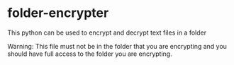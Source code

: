 # folder-encrypter
This python can be used to encrypt and decrypt text files in a folder


Warning: This file must not be in the folder that you are encrypting and you should have full access to the folder you are encrypting.
